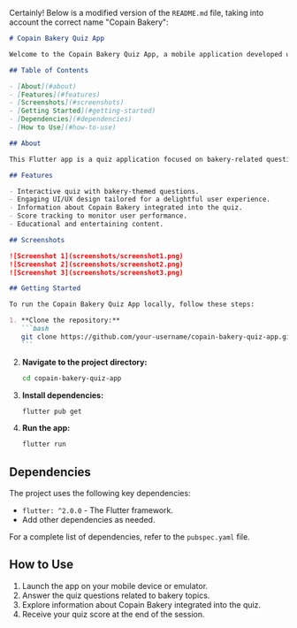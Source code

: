 Certainly! Below is a modified version of the `README.md` file, taking into account the correct name "Copain Bakery":

````markdown
# Copain Bakery Quiz App

Welcome to the Copain Bakery Quiz App, a mobile application developed using Flutter. This app is designed to test users' knowledge about bakery-related topics, showcasing the delightful offerings of Copain Bakery in Auckland. This project serves as a valuable addition to my portfolio.

## Table of Contents

- [About](#about)
- [Features](#features)
- [Screenshots](#screenshots)
- [Getting Started](#getting-started)
- [Dependencies](#dependencies)
- [How to Use](#how-to-use)

## About

This Flutter app is a quiz application focused on bakery-related questions, with a specific emphasis on the offerings and specialties of Copain Bakery in Auckland. Users can test their knowledge, learn more about the bakery, and have an enjoyable experience.

## Features

- Interactive quiz with bakery-themed questions.
- Engaging UI/UX design tailored for a delightful user experience.
- Information about Copain Bakery integrated into the quiz.
- Score tracking to monitor user performance.
- Educational and entertaining content.

## Screenshots

![Screenshot 1](screenshots/screenshot1.png)
![Screenshot 2](screenshots/screenshot2.png)
![Screenshot 3](screenshots/screenshot3.png)

## Getting Started

To run the Copain Bakery Quiz App locally, follow these steps:

1. **Clone the repository:**
   ```bash
   git clone https://github.com/your-username/copain-bakery-quiz-app.git
   ```
````

2. **Navigate to the project directory:**

   ```bash
   cd copain-bakery-quiz-app
   ```

3. **Install dependencies:**

   ```bash
   flutter pub get
   ```

4. **Run the app:**
   ```bash
   flutter run
   ```

## Dependencies

The project uses the following key dependencies:

- `flutter: ^2.0.0` - The Flutter framework.
- Add other dependencies as needed.

For a complete list of dependencies, refer to the `pubspec.yaml` file.

## How to Use

1. Launch the app on your mobile device or emulator.
2. Answer the quiz questions related to bakery topics.
3. Explore information about Copain Bakery integrated into the quiz.
4. Receive your quiz score at the end of the session.
